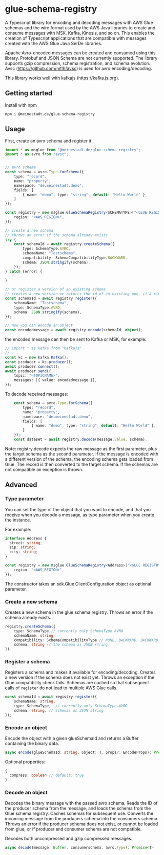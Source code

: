 # glue-schema-registry

A Typescript library for encoding and decoding messages with AWS Glue schemas and the wire format used by the AWS Java libraries to create and consume messages with MSK, Kafka, Kinesis, and so on. This enables the creation of Typescript applications that are compatible with messages created with the AWS Glue Java SerDe libraries.

Apache Avro-encoded messages can be created and consumed using this library. Protobuf and JSON Schema are not currently supported. The library supports gzip compression, schema registration, and schema evolution. Avsc (https://github.com/mtth/avsc) is used for avro encoding/decoding.

This library works well with kafkajs (https://kafka.js.org).


## Getting started

Install with npm

````
npm i @meinestadt.de/glue-schema-registry
````

## Usage

First, create an avro schema and register it.

```typescript
import * as msglue from "@meinestadt.de/glue-schema-registry";
import * as avro from "avsc";


// avro schema
const schema = avro.Type.forSchema({
    type: "record",
    name: "property",
    namespace: "de.meinestadt.demo",
    fields: [
        { name: "demo", type: "string", default: "Hello World" },
    ]
});

const registry = new msglue.GlueSchemaRegistry<SCHEMATYPE>("<GLUE REGISTRY NAME>", {
    region: "<AWS_REGION>",
});

// create a new schema
// throws an error if the schema already exists
try {
    const schemaId = await registry.createSchema({
        type: SchemaType.AVRO,
        schemaName: "Testschema",
        compatibility: SchemaCompatibilityType.BACKWARD,
        schema: JSON.stringify(schema),
    });
} catch (error) {
    ...
}

// or register a version of an existing schema
// creates a new version or returns the id of an existing one, if a similar version already exists
const schemaId = await registry.register({
    schemaName: "Testschema",
    type: SchemaType.AVRO,
    schema: JSON.stringify(schema),
});

// now you can encode an object
const encodedmessage = await registry.encode(schemaId, object);
`````

the encoded message can then be sent to Kafka or MSK, for example:

````typescript
// import * as kafka from "kafkajs"
// ...
const kc = new kafka.Kafka(); 
const producer = kc.producer();
await producer.connect();
await producer.send({
    topic: "<TOPICNAME>",
    messages: [{ value: encodedmessage }],
});
````

To decode received messages:

````typescript
    const schema = avro.Type.forSchema({
        type: "record",
        name: "property",
        namespace: "de.meinestadt.demo",
        fields: [
            { name: "demo", type: "string", default: "Hello World" },
        ]
    });
    const dataset = await registry.decode(message.value, schema);
````

Note: registry.decode expects the raw message as the first parameter, plus the target schema as the second parameter.
If the message is encoded with a different version of the schema, the encoding schema gets loaded from Glue.
The record is then converted to the target schema.
If the schemas are not compatible an exception is thrown.

## Advanced

### Type parameter

You can set the type of the object that you want to encode, and that you receive when you decode a message, as type parameter when you create the instance.

For example:
````typescript
interface Address {
  street: string;
  zip: string;
  city: string;
}

const registry = new msglue.GlueSchemaRegistry<Address>("<GLUE REGISTRY NAME>", {
    region: "<AWS_REGION>",
});
````

The constructor takes an sdk.Glue.ClientConfiguration object as optional parameter.

### Create a new schema

Creates a new schema in the glue schema registry.
Throws an error if the schema already exists.

````typescript
registry.createSchema({
    type: SchemaType // currently only SchemaType.AVRO
    schemaName: string
    compatibility: SchemaCompatibilityType // NONE, BACKWARD, BACKWARD_ALL, DISABLED, FORWARD, FORWARD_ALL, FULL, FULL_ALL
    schema: string // the schema as JSON string
})
````

### Register a schema

Registers a schema and makes it available for encoding/decoding.
Creates a new version if the schema does not exist yet.
Throws an exception if the Glue compatibility check fails. 
Schemas are cached so that subsequent calls of `register` do not lead to multiple AWS Glue calls.

````typescript
const schemaId = await registry.register({
    schemaName: string,
    type: SchemaType,  // currently only SchemaType.AVRO
    schema: string, // schemas as JSON string
});
````


### Encode an object

Encode the object with a given glueSchemaId and returns a Buffer containing the binary data.

````typescript
async encode(glueSchemaId: string, object: T, props?: EncodeProps): Promise<Buffer>
````

Optional properties:

````typescript
{
  compress: boolean // default: true
}
````


### Decode an object

Decodes the binary message with the passed avro schema.
Reads the ID of the producer schema from the message, and loads the schema from the Glue
schema registry. Caches schemas for subsequent use.
Converts the incoming message from the producers schema into the consumers schema.
Throws an error if the producer schema does not exist, or cannot be loaded from glue, or
if producer and consumer schema are not compatible.

Decodes both uncompressed and gzip compressed messages.

````typescript
async decode(message: Buffer, consumerschema: avro.Type): Promise<T>
````


